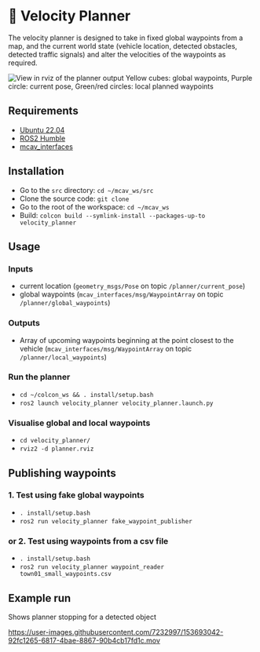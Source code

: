 # 🧶 Velocity Planner
The velocity planner is designed to take in fixed global waypoints from a map, and the current world state (vehicle location, detected obstacles, detected traffic signals) and alter the velocities of the waypoints as required.

![View in rviz of the planner output](screenshots/velocity_planner.png)
Yellow cubes: global waypoints, Purple circle: current pose, Green/red circles: local planned waypoints

## Requirements

- [Ubuntu 22.04](https://ubuntu.com/download/desktop)
- [ROS2 Humble](https://docs.ros.org/en/humble/Installation.html)
- [mcav_interfaces](https://github.com/Monash-Connected-Autonomous-Vehicle/mcav_interfaces)

## Installation

- Go to the `src` directory: `cd ~/mcav_ws/src`
- Clone the source code: `git clone `
- Go to the root of the workspace: `cd ~/mcav_ws`
- Build: `colcon build --symlink-install --packages-up-to velocity_planner`

## Usage
### Inputs
- current location (`geometry_msgs/Pose` on topic `/planner/current_pose`)
- global waypoints (`mcav_interfaces/msg/WaypointArray` on topic `/planner/global_waypoints`)

### Outputs
- Array of upcoming waypoints beginning at the point closest to the vehicle (`mcav_interfaces/msg/WaypointArray` on topic `/planner/local_waypoints`)
### Run the planner
- `cd ~/colcon_ws && . install/setup.bash`
- `ros2 launch velocity_planner velocity_planner.launch.py`

### Visualise global and local waypoints
- `cd velocity_planner/`
- `rviz2 -d planner.rviz`

## Publishing waypoints
### 1. Test using fake global waypoints
- `. install/setup.bash`
- `ros2 run velocity_planner fake_waypoint_publisher`

### or 2. Test using waypoints from a csv file
- `. install/setup.bash`
- `ros2 run velocity_planner waypoint_reader town01_small_waypoints.csv`

## Example run 
Shows planner stopping for a detected object

https://user-images.githubusercontent.com/7232997/153693042-92fc1265-6817-4bae-8867-90b4cb17fd1c.mov

